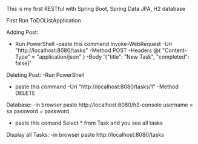 This is my first RESTful with Spring Boot, Spring Data JPA, H2 database

First Run ToDOListApplication

Adding Post: 
- Run PowerShell
-paste this command Invoke-WebRequest -Uri "http://localhost:8080/tasks" -Method POST -Headers @{ "Content-Type" = "application/json" } -Body '{"title": "New Task", "completed": false}'

Deleting Post:
-Run PowerShell
- paste this command -Uri "http://localhost:8080/tasks/1" -Method DELETE

Database:
-in browser paste http://localhost:8080/h2-console username = sa password = password
- paste this comand Select * from Task and you see all tasks

Display all Tasks:
-in browser paste http://localhost:8080/tasks
